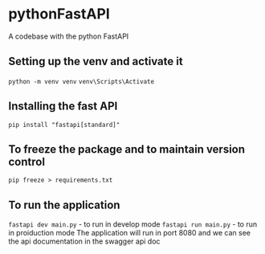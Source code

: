 # pythonFastAPI
A codebase with the python FastAPI 

## Setting up the venv and activate it
`python -m venv venv`
`venv\Scripts\Activate`

## Installing the fast API 
`pip install "fastapi[standard]"`

## To freeze the package and to maintain version control
`pip freeze > requirements.txt`

## To run the application
`fastapi dev main.py` - to run in develop mode
`fastapi run main.py` - to run in proiduction mode
The application will run in port 8080 and we can see the api documentation in the swagger api doc
